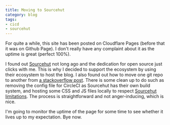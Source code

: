 ```yaml
---
title: Moving to Sourcehut
category: blog
tags:
- cicd
- sourcehut
---
```


For quite a while, this site has been posted on Cloudflare Pages (before that it was on Github Page). I don't really have any complaint about it as the uptime is great (perfect 100%).

I found out [Sourcehut](https://srht.site/) not long ago and the dedication for open source just clicks with me. This is why I decided to support the ecosystem by using their ecosystem to host the blog. I also found out how to move one git repo to another from [a stackoverflow post](https://stackoverflow.com/questions/1365541/how-to-move-some-files-from-one-git-repo-to-another-not-a-clone-preserving-hi). There is some clean up to do such as removing the config file for CircleCI as Sourcehut has their own build system, and hosting some CSS and JS files locally to respect [Sourcehut limitations](https://srht.site/limitations). The process is straightforward and not anger-inducing, which is nice.

I'm going to monitor the uptime of the page for some time to see whether it lives up to my expectation. Bye now.
